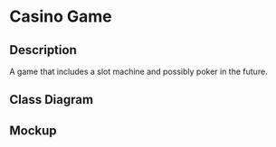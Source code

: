 # Casino Game

## Description

A game that includes a slot machine and possibly poker in the future.

## Class Diagram

## Mockup
